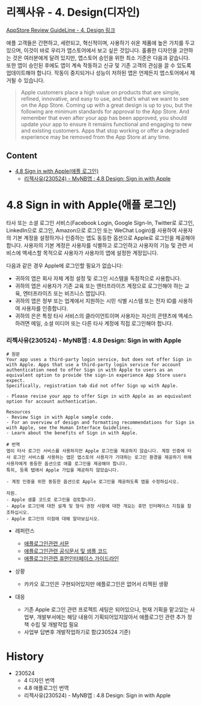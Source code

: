 # 리젝사유 - 4. Design(디자인)

[AppStore Review GuideLine - 4. Design 링크](https://developer.apple.com/app-store/review/guidelines/#design)

애플 고객들은 간편하고, 세련되고, 혁신적이며, 사용하기 쉬운 제품에 높은 가치를 두고 있으며, 이것이 바로 우리가 앱스토어에서 보고 싶은 것입니다. 훌륭한 디자인을 고안하는 것은 여러분에게 달려 있지만, 앱스토어 승인을 위한 최소 기준은 다음과 같습니다. 또한 앱이 승인된 후에도 앱이 계속 작동하고 신규 및 기존 고객의 관심을 끌 수 있도록 업데이트해야 합니다. 작동이 중지되거나 성능이 저하된 앱은 언제든지 앱스토어에서 제거될 수 있습니다.

 > Apple customers place a high value on products that are simple, refined, innovative, and easy to use, and that’s what we want to see on the App Store. Coming up with a great design is up to you, but the following are minimum standards for approval to the App Store. And remember that even after your app has been approved, you should update your app to ensure it remains functional and engaging to new and existing customers. Apps that stop working or offer a degraded experience may be removed from the App Store at any time.


## Content
- [4.8 Sign in with Apple(애플 로그인)](#48-Sign-in-with-Apple애플-로그인)
    - [리젝사유(230524) - MyNB앱 : 4.8 Design: Sign in with Apple](#리젝사유230524---MyNB앱--48-Design-Sign-in-with-Apple)

# 4.8 Sign in with Apple(애플 로그인)
타사 또는 소셜 로그인 서비스(Facebook Login, Google Sign-In, Twitter로 로그인, LinkedIn으로 로그인, Amazon으로 로그인 또는 WeChat Login)를 사용하여 사용자의 기본 계정을 설정하거나 인증하는 앱도 동등한 옵션으로 Apple로 로그인을 제공해야 합니다. 사용자의 기본 계정은 사용자를 식별하고 로그인하고 사용자의 기능 및 관련 서비스에 액세스할 목적으로 사용자가 사용자의 앱에 설정한 계정입니다.

다음과 같은 경우 Apple에 로그인할 필요가 없습니다:

- 귀하의 앱은 회사 자체 계정 설정 및 로그인 시스템을 독점적으로 사용합니다.
- 귀하의 앱은 사용자가 기존 교육 또는 엔터프라이즈 계정으로 로그인해야 하는 교육, 엔터프라이즈 또는 비즈니스 앱입니다.
- 귀하의 앱은 정부 또는 업계에서 지원하는 시민 식별 시스템 또는 전자 ID를 사용하여 사용자를 인증합니다.
- 귀하의 은은 특정 타사 서비스의 클라이언트이며 사용자는 자신의 콘텐츠에 액세스하려면 메일, 소셜 미디어 또는 다른 타사 계정에 직접 로그인해야 합니다.


### 리젝사유(230524) - MyNB앱 : 4.8 Design: Sign in with Apple

```
# 원문
Your app uses a third-party login service, but does not offer Sign in with Apple. Apps that use a third-party login service for account authentication need to offer Sign in with Apple to users as an equivalent option to provide the sign-in experience App Store users expect.
Specifically, registration tab did not offer Sign up with Apple.

- Please revise your app to offer Sign in with Apple as an equivalent option for account authentication.

Resources
- Review Sign in with Apple sample code. 
- For an overview of design and formatting recommendations for Sign in with Apple, see the Human Interface Guidelines.
- Learn about the benefits of Sign in with Apple.

# 번역
앱이 타사 로그인 서비스를 사용하지만 Apple 로그인을 제공하지 않습니다. 계정 인증에 타사 로그인 서비스를 사용하는 앱은 앱스토어 사용자가 기대하는 로그인 환경을 제공하기 위해 사용자에게 동등한 옵션으로 애플 로그인을 제공해야 합니다.
특히, 등록 탭에서 Apple 가입을 제공하지 않았습니다.

- 계정 인증을 위한 동등한 옵션으로 Apple 로그인을 제공하도록 앱을 수정하십시오.

자원.
- Apple 샘플 코드로 로그인을 검토합니다.
- Apple 로그인에 대한 설계 및 형식 권장 사항에 대한 개요는 휴먼 인터페이스 지침을 참조하십시오.
- Apple 로그인의 이점에 대해 알아보십시오.
```
- 레퍼런스
    - [애플로그인관련 서문](https://developer.apple.com/sign-in-with-apple/)
    - [애플로그인관련 공식문서 및 샘플 코드](https://developer.apple.com/documentation/authenticationservices/implementing_user_authentication_with_sign_in_with_apple)
    - [애플로그인관련 휴먼인터페이스 가이드라인](https://developer.apple.com/design/human-interface-guidelines/sign-in-with-apple)

- 상황  
    - 카카오 로그인은 구현되어있지만 애플로그인은 없어서 리젝된 생황

- 대응  
    - 기존 Apple 로그인 관련 프로젝트 세팅은 되어있으나, 현재 기획을 맡고있는 사업부, 개발부서에는 해당 내용이 기획되어있지않아서 애플로그인 관련 추가 정책 수립 및 개발작업 필요
    - 사업부 답변후 개발작업하기로 함(230524 기준)

# History
- 230524
    - 4 디자인 번역
    - 4.8 애플로그인 번역
    - 리젝사유(230524) - MyNB앱 : 4.8 Design: Sign in with Apple
